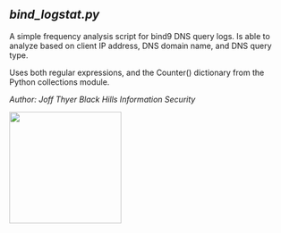 ## *bind_logstat.py*

A simple frequency analysis script for bind9 DNS query logs.
Is able to analyze based on client IP address, DNS domain name,
and DNS query type.

Uses both regular expressions, and the Counter() dictionary from the
Python collections module.

*Author: Joff Thyer*
*Black Hills Information Security*

<a href="http://www.blackhillsinfosec.com">
<img src="http://www.blackhillsinfosec.com/wp-content/uploads/2016/03/BHIS-logo-L.png" width=200px>
</a>
